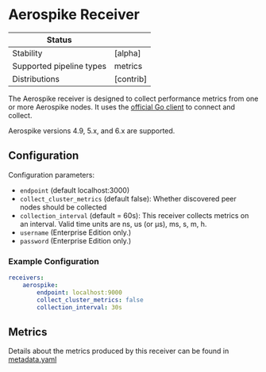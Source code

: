 # Aerospike Receiver

| Status                   |           |
| ------------------------ | --------- |
| Stability                | [alpha]   |
| Supported pipeline types | metrics   |
| Distributions            | [contrib] |

The Aerospike receiver is designed to collect performance metrics from one or
more Aerospike nodes. It uses the
[official Go client](https://github.com/aerospike/aerospike-client-go/tree/v5/)
to connect and collect.

Aerospike versions 4.9, 5.x, and 6.x are supported.


## Configuration

Configuration parameters:

- `endpoint` (default localhost:3000)
- `collect_cluster_metrics` (default false): Whether discovered peer nodes should be collected
- `collection_interval` (default = 60s): This receiver collects metrics on an interval. Valid time units are ns, us (or µs), ms, s, m, h.
- `username` (Enterprise Edition only.)
- `password` (Enterprise Edition only.)

### Example Configuration

```yaml
receivers:
    aerospike:
        endpoint: localhost:9000
        collect_cluster_metrics: false
        collection_interval: 30s
```

## Metrics

Details about the metrics produced by this receiver can be found in [metadata.yaml](./metadata.yaml)
